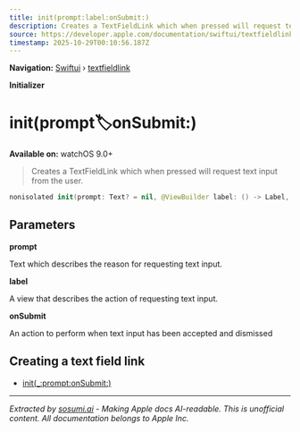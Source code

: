 ```yaml
---
title: init(prompt:label:onSubmit:)
description: Creates a TextFieldLink which when pressed will request text input from the user.
source: https://developer.apple.com/documentation/swiftui/textfieldlink/init(prompt:label:onsubmit:)
timestamp: 2025-10-29T00:10:56.187Z
---
```


**Navigation:** [Swiftui](/documentation/swiftui) › [textfieldlink](/documentation/swiftui/textfieldlink)

**Initializer**

# init(prompt:label:onSubmit:)

**Available on:** watchOS 9.0+

> Creates a TextFieldLink which when pressed will request text input from the user.

```swift
nonisolated init(prompt: Text? = nil, @ViewBuilder label: () -> Label, onSubmit: @escaping (String) -> Void)
```

## Parameters

**prompt**

Text which describes the reason for requesting text input.



**label**

A view that describes the action of requesting text input.



**onSubmit**

An action to perform when text input has been accepted and dismissed



## Creating a text field link

- [init(_:prompt:onSubmit:)](/documentation/swiftui/textfieldlink/init(_:prompt:onsubmit:))

---

*Extracted by [sosumi.ai](https://sosumi.ai) - Making Apple docs AI-readable.*
*This is unofficial content. All documentation belongs to Apple Inc.*
